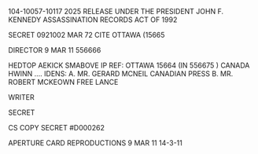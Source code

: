 104-10057-10117  2025 RELEASE UNDER THE PRESIDENT JOHN F. KENNEDY ASSASSINATION RECORDS ACT OF 1992

SECRET 0921002 MAR 72 CITE OTTAWA (15665

DIRECTOR 9 MAR 11 556666

HEDTOP AEKICK SMABOVE
IP
REF: OTTAWA 15664 (IN 556675 )
CANADA HWINN ....
IDENS: A. MR. GERARD MCNEIL CANADIAN PRESS
B. MR. ROBERT MCKEOWN FREE LANCE

WRITER

SECRET

CS COPY
SECRET #D000262

APERTURE CARD REPRODUCTIONS
9 MAR 11
14-3-11

